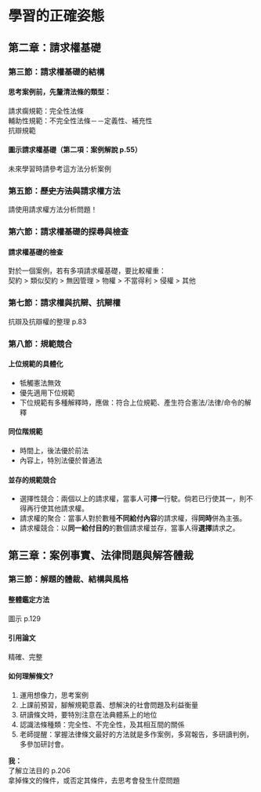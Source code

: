 # 學習的正確姿態

## 第二章：請求權基礎

### 第三節：請求權基礎的結構

#### 思考案例前，先釐清法條的類型：

請求瘸規範：完全性法條\
輔助性規範：不完全性法條－－定義性、補充性\
抗辯規範

#### 圖示請求權基礎（第二項：案例解說 p.55）

未來學習時請參考這方法分析案例

### 第五節：~~歷史方法與~~請求權方法

請使用請求權方法分析問題！

### 第六節：請求權基礎的探尋與檢查

#### 請求權基礎的檢查

對於一個案例，若有多項請求權基礎，要比較權重：\
契約 > 類似契約 > 無因管理 > 物權 > 不當得利 > 侵權 > 其他

### 第七節：請求權與抗辯、抗辯權

抗辯及抗辯權的整理 p.83

### 第八節：規範競合

#### 上位規範的具體化

* 牴觸憲法無效
* 優先適用下位規範
* 下位規範有多種解釋時，應做：符合上位規範、產生符合憲法/法律/命令的解釋

#### 同位階規範

* 時間上，後法優於前法
* 內容上，特別法優於普通法

#### 並存的規範競合

* 選擇性競合：兩個以上的請求權，當事人可**擇一**行駛。倘若已行使其一，則不得再行使其他請求權。
* 請求權的聚合：當事人對於數種**不同給付內容**的請求權，得**同時**併為主張。
* 請求權競合：以**同一給付目的**的數個請求權並存，當事人得**選擇**請求之。

## 第三章：案例事實、法律問題與解答體裁

### 第三節：解題的體裁、結構與風格

#### **整體鑑定方法**

圖示 p.129

#### **引用論文**

精確、完整

#### 如何理解條文?

1. 運用想像力，思考案例
2. 上課前預習，腳解規範意義、想解決的社會問題及利益衡量
3. 研讀條文時，要特別注意在法典體系上的地位
4. 認識法條種類：完全性、不完全性，及其相互間的關係
5. 老師提醒：掌握法律條文最好的方法就是多作案例，多寫報告，多研讀判例，多參加研討會。

**我：**\
了解立法目的 p.206\
拿掉條文的條件，或否定其條件，去思考會發生什麼問題
